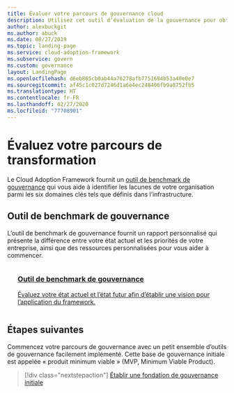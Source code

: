 ```yaml
---
title: Évaluer votre parcours de gouvernance cloud
description: Utilisez cet outil d’évaluation de la gouvernance pour obtenir un rapport personnalisé et des ressources sur mesure pour permettre à votre organisation de bien commencer avec la gouvernance cloud.
author: alexbuckgit
ms.author: abuck
ms.date: 08/27/2019
ms.topic: landing-page
ms.service: cloud-adoption-framework
ms.subservice: govern
ms.custom: governance
layout: LandingPage
ms.openlocfilehash: d6eb865cb0ab44a76278afb7751684b53a40e0e7
ms.sourcegitcommit: af45c1c027d7246d1a6e4ec248406fb9a8752fb5
ms.translationtype: HT
ms.contentlocale: fr-FR
ms.lasthandoff: 02/27/2020
ms.locfileid: "77708901"
---
```

# <a name="assess-your-transformation-journey"></a>Évaluez votre parcours de transformation

Le Cloud Adoption Framework fournit un [outil de benchmark de gouvernance](https://cafbaseline.com) qui vous aide à identifier les lacunes de votre organisation parmi les six domaines clés tels que définis dans l’infrastructure.

## <a name="governance-benchmark-tool"></a>Outil de benchmark de gouvernance

L’outil de benchmark de gouvernance fournit un rapport personnalisé qui présente la différence entre votre état actuel et les priorités de votre entreprise, ainsi que des ressources personnalisées pour vous aider à commencer.

<!-- markdownlint-disable MD033 -->

<ul class="panelContent cardsZ">
    <li style="display: flex; flex-direction: column;">
        <a href="https://cafbaseline.com" style="display: flex; flex-direction: column; flex: 1 0 auto;">
            <div class="cardSize" style="flex: 1 0 auto; display: flex;">
                <div class="cardPadding" style="display: flex;">
                    <div class="card">
                        <div class="cardText">
                            <h3>Outil de benchmark de gouvernance</h3>
                            <p>Évaluez votre état actuel et l’état futur afin d’établir une vision pour l’application du framework.</p>
                            <p></p>
                        </div>
                    </div>
                </div>
            </div>
        </a>
    </li>
</ul>

<!-- markdownlint-enable MD033 -->

## <a name="next-steps"></a>Étapes suivantes

Commencez votre parcours de gouvernance avec un petit ensemble d’outils de gouvernance facilement implémenté. Cette base de gouvernance initiale est appelée « produit minimum viable » (MVP, Minimum Viable Product).

> [!div class="nextstepaction"]
> [Établir une fondation de gouvernance initiale](./initial-foundation.md)
